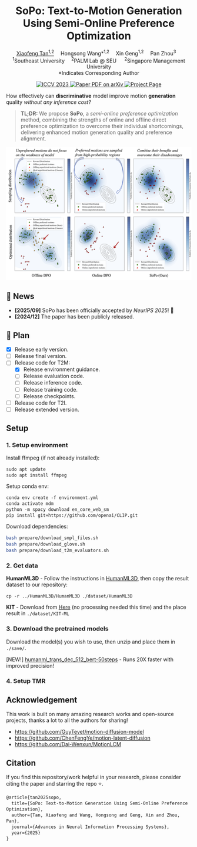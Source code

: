 <h1 align="center"><strong>SoPo: Text-to-Motion Generation Using Semi-Online Preference Optimization</strong></h1>
  <p align="center">
   <a href='https://xiaofeng-tan.github.io/' target='_blank'>Xiaofeng Tan<sup>1,2</sup></a>&emsp;
   Hongsong Wang*<sup>1,2</sup>&emsp;
   Xin Geng<sup>1,2</sup>&emsp;
   Pan Zhou<sup>3</sup>&emsp;
    <br>
    <sup>1</sup>Southeast University&emsp;
    <sup>2</sup>PALM Lab @ SEU &emsp;
    <sup>2</sup>Singapore Management University     
    <br>
    *Indicates Corresponding Author
  </p>
</p>

<p align="center">
  <a href="https://iccv2023.thecvf.com">
    <img src="https://img.shields.io/badge/NeurIPS-2025-9065CA.svg?logo=ICCV" alt="ICCV 2023">
  </a>
  <a href="https://arxiv.org/abs/2412.05095">
    <img src="https://img.shields.io/badge/Paper-PDF-yellow?style=flat&logo=arXiv&logoColor=yellow" alt="Paper PDF on arXiv">
  </a>
  <a href="https://xiaofeng-tan.github.io/projects/SoPo/">
    <img src="https://img.shields.io/badge/Project-Page-green?style=flat&logo=Google%20chrome&logoColor=green" alt="Project Page">
  </a>
</p>

</div>

How effectively can **discriminative** model improve motion **generation** quality *without any inference cost*?

> **TL;DR:** We propose **SoPo**, a *semi-online preference optimization* method, combining the strengths of online and offline direct preference optimization to overcome their individual shortcomings, delivering enhanced motion generation quality and preference alignment.

<div align="center">
    <img src="assets/toy_example.png" alt="Directional Weight Score" class="blend-img-background center-image" style="max-width: 100%; height: auto;" />
</div>

## 📣 News
- **[2025/09]** SoPo has been officially accepted by *NeurIPS 2025*! 🎉
- **[2024/12]** The paper has been publicly released.

## 📆 Plan
- [x] Release early version.
- [ ] Release final version.
- [ ] Release code for T2M: 
  - [x] Release environment guidance.
  - [ ] Release evaluation code.
  - [ ] Release inference code.
  - [ ] Release training code.
  - [ ] Release checkpoints.
- [ ] Release code for T2I.
- [ ] Release extended version.

## Setup

### 1. Setup environment

Install ffmpeg (if not already installed):

```shell
sudo apt update
sudo apt install ffmpeg
```

Setup conda env:
```shell
conda env create -f environment.yml
conda activate mdm
python -m spacy download en_core_web_sm
pip install git+https://github.com/openai/CLIP.git
```

Download dependencies:

```bash
bash prepare/download_smpl_files.sh
bash prepare/download_glove.sh
bash prepare/download_t2m_evaluators.sh
```

### 2. Get data

**HumanML3D** - Follow the instructions in [HumanML3D](https://github.com/EricGuo5513/HumanML3D.git),
then copy the result dataset to our repository:

```shell
cp -r ../HumanML3D/HumanML3D ./dataset/HumanML3D
```

**KIT** - Download from [Here](https://github.com/EricGuo5513/HumanML3D.git) (no processing needed this time) and the place result in `./dataset/KIT-ML`
</details>

### 3. Download the pretrained models

Download the model(s) you wish to use, then unzip and place them in `./save/`. 

[NEW!] [humanml_trans_dec_512_bert-50steps](https://drive.google.com/file/d/1z5IW5Qa9u9UdkckKylkcSXCwIYgLPhIC/view?usp=sharing) - Runs 20X faster with improved precision!

### 4. Setup TMR



## Acknowledgement

This work is built on many amazing research works and open-source projects, thanks a lot to all the authors for sharing!

- https://github.com/GuyTevet/motion-diffusion-model
- https://github.com/ChenFengYe/motion-latent-diffusion
- https://github.com/Dai-Wenxun/MotionLCM

## Citation
If you find this repository/work helpful in your research, please consider citing the paper and starring the repo ⭐.

```
@article{tan2025sopo,
  title={SoPo: Text-to-Motion Generation Using Semi-Online Preference Optimization},
  author={Tan, Xiaofeng and Wang, Hongsong and Geng, Xin and Zhou, Pan},
  journal={Advances in Neural Information Processing Systems},
  year={2025}
}
```
